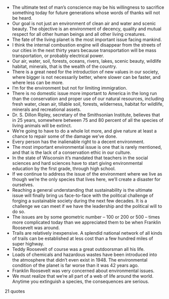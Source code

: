  - The ultimate test of man’s conscience may be his willingness to sacrifice something today for future generations whose words of thanks will not be heard.
 - Our goal is not just an environment of clean air and water and scenic beauty. The objective is an environment of decency, quality and mutual respect for all other human beings and all other living creatures.
 - The fate of the living planet is the most important issue facing mankind.
 - I think the internal combustion engine will disappear from the streets of our cities in the next thirty years because transportation will be mass transportation, or probably electrical power.
 - Our air, water, soil, forests, oceans, rivers, lakes, scenic beauty, wildlife habitat, minerals, that is the wealth of the country.
 - There is a great need for the introduction of new values in our society, where bigger is not necessarily better, where slower can be faster, and where less can be more.
 - I’m for the environment but not for limiting immigration.
 - There is no domestic issue more important to America in the long run than the conservation and proper use of our natural resources, including fresh water, clean air, tillable soil, forests, wilderness, habitat for wildlife, minerals and recreational assets.
 - Dr. S. Dillon Ripley, secretary of the Smithsonian Institute, believes that in 25 years, somewhere between 75 and 80 percent of all the species of living animals will be extinct.
 - We’re going to have to do a whole lot more, and give nature at least a chance to repair some of the damage we’ve done.
 - Every person has the inalienable right to a decent environment.
 - The most important environmental issue is one that is rarely mentioned, and that is the lack of a conservation ethic in our culture.
 - In the state of Wisconsin it’s mandated that teachers in the social sciences and hard sciences have to start giving environmental education by the first grade, through high school.
 - If we continue to address the issue of the environment where we live as though we’re the only species that lives here, we’ll create a disaster for ourselves.
 - Reaching a general understanding that sustainability is the ultimate issue will finally bring us face-to-face with the political challenge of forging a sustainable society during the next few decades. It is a challenge we can meet if we have the leadership and the political will to do so.
 - The issues are by some geometric number – 100 or 200 or 500 – times more complicated today than we appreciated them to be when Franklin Roosevelt was around.
 - Trails are relatively inexpensive. A splendid national network of all kinds of trails can be established at less cost than a few hundred miles of super highway.
 - Teddy Roosevelt of course was a great outdoorsman all his life.
 - Loads of chemicals and hazardous wastes have been introduced into the atmosphere that didn’t even exist in 1948. The environmental condition of the planet is far worse than it was 42 years ago.
 - Franklin Roosevelt was very concerned about environmental issues.
 - We must realize that we’re all part of a web of life around the world. Anytime you extinguish a species, the consequences are serious.

21 quotes